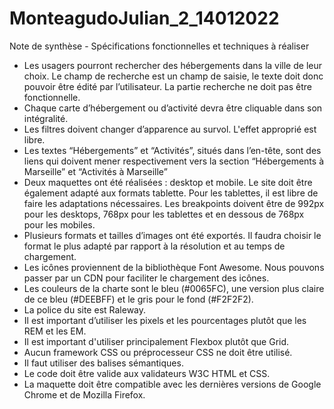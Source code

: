 # MonteagudoJulian_2_14012022



Note de synthèse - Spécifications fonctionnelles et techniques à réaliser

- Les usagers pourront rechercher des hébergements dans la ville de leur choix. Le champ de recherche est un champ de saisie, le texte doit donc pouvoir être édité par l’utilisateur. La partie recherche ne doit pas être fonctionnelle.
- Chaque carte d’hébergement ou d’activité devra être cliquable dans son intégralité.
- Les filtres doivent changer d’apparence au survol. L'effet approprié est libre.
- Les textes “Hébergements” et “Activités”, situés dans l’en-tête, sont des liens qui doivent mener respectivement vers la section “Hébergements à Marseille” et “Activités à Marseille”
- Deux maquettes ont été réalisées : desktop et mobile. Le site doit être également adapté aux formats tablette. Pour les tablettes, il est libre de faire les adaptations nécessaires. Les breakpoints doivent être de 992px pour les desktops, 768px pour les tablettes et en dessous de 768px pour les mobiles.
- Plusieurs formats et tailles d’images ont été exportés. Il faudra choisir le format le plus adapté par rapport à la résolution et au temps de chargement.
- Les icônes proviennent de la bibliothèque Font Awesome. Nous pouvons passer par un CDN pour faciliter le chargement des icônes.
- Les couleurs de la charte sont le bleu (#0065FC), une version plus claire de ce bleu (#DEEBFF) et le gris pour le fond (#F2F2F2).
- La police du site est Raleway.
- Il est important d’utiliser les pixels et les pourcentages plutôt que les REM et les EM.
- Il est important d'utiliser principalement Flexbox plutôt que Grid.
- Aucun framework CSS ou préprocesseur CSS ne doit être utilisé.
- Il faut utiliser des balises sémantiques.
- Le code doit être valide aux validateurs W3C HTML et CSS.
- La maquette doit être compatible avec les dernières versions de Google Chrome et de Mozilla Firefox.

